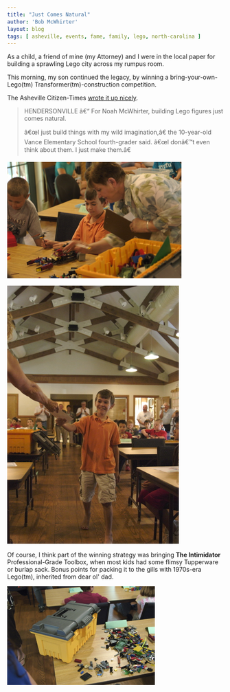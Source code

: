 ```yaml
---
title: "Just Comes Natural"
author: 'Bob McWhirter'
layout: blog
tags: [ asheville, events, fame, family, lego, north-carolina ]
---
```

As a child, a friend of mine (my Attorney) and I were in the local paper for building a sprawling Lego city across my rumpus room.

This morning, my son continued the legacy, by winning a bring-your-own-Lego(tm) Transformer(tm)-construction competition.

The Asheville Citizen-Times <a title="Son in the paper" href="http://www.citizen-times.com/apps/pbcs.dll/article?AID=200770825043">wrote it up nicely</a>.
<blockquote>HENDERSONVILLE &#xE2;&#x20AC;&#x201C; For Noah McWhirter, building Lego figures just comes natural.

&#xE2;&#x20AC;&#x153;I just build things with my wild imagination,&#xE2;&#x20AC;&#x9D; the 10-year-old Vance Elementary School fourth-grader said. &#xE2;&#x20AC;&#x153;I don&#xE2;&#x20AC;&#x2122;t even think about them. I just make them.&#xE2;&#x20AC;&#x9D;</blockquote>
<a class="imagelink" title="judging.jpg" href="http://www.fnokd.com/wp-content/uploads/2007/08/judging.jpg">
  <img style="width: 406px; height: 271px" id="image307" alt="judging.jpg" src="/blog/assets/judging.jpg"/>
</a>

<a class="imagelink" title="first_place.jpg" href="http://www.fnokd.com/wp-content/uploads/2007/08/first_place.jpg">
  <img id="image306" alt="first_place.jpg" src="/blog/assets/first_place.jpg"/>
</a>

Of course, I think part of the winning strategy was bringing <span style="font-weight: bold">The Intimidator</span> Professional-Grade Toolbox, when most kids had some flimsy Tupperware or burlap sack.  Bonus points for packing it to the gills with 1970s-era Lego(tm), inherited from dear ol' dad.

<a class="imagelink" title="intimidator.jpg" href="http://www.fnokd.com/wp-content/uploads/2007/08/intimidator.jpg">
  <img style="width: 344px; height: 230px" id="image308" alt="intimidator.jpg" src="/blog/assets/intimidator.jpg"/>
</a>
